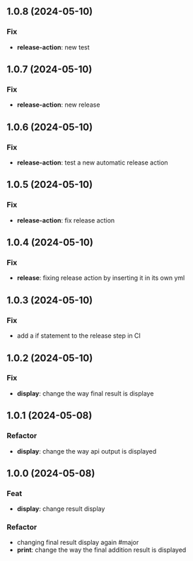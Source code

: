 ## 1.0.8 (2024-05-10)

### Fix

- **release-action**: new test

## 1.0.7 (2024-05-10)

### Fix

- **release-action**: new release

## 1.0.6 (2024-05-10)

### Fix

- **release-action**: test a new automatic release action

## 1.0.5 (2024-05-10)

### Fix

- **release-action**: fix release action

## 1.0.4 (2024-05-10)

### Fix

- **release**: fixing release action by inserting it in its own yml

## 1.0.3 (2024-05-10)

### Fix

- add a if statement to the release step in CI

## 1.0.2 (2024-05-10)

### Fix

- **display**: change the way final result is displaye

## 1.0.1 (2024-05-08)

### Refactor

- **display**: change the way api output is displayed

## 1.0.0 (2024-05-08)

### Feat

- **display**: change result display

### Refactor

- changing final result display again #major
- **print**: change the way the final addition result is displayed
